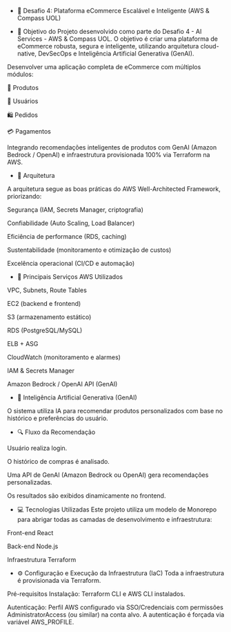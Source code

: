 - 🛒 Desafio 4: Plataforma eCommerce Escalável e Inteligente (AWS & Compass UOL)

- 🎯 Objetivo do Projeto desenvolvido como parte do Desafio 4 - AI Services - AWS & Compass UOL.
O objetivo é criar uma plataforma de eCommerce robusta, segura e inteligente, utilizando arquitetura cloud-native, DevSecOps e Inteligência Artificial Generativa (GenAI).

Desenvolver uma aplicação completa de eCommerce com múltiplos módulos:

🧩 Produtos

👤 Usuários

🛍️ Pedidos

💳 Pagamentos

Integrando recomendações inteligentes de produtos com GenAI (Amazon Bedrock / OpenAI) e infraestrutura provisionada 100% via Terraform na AWS.

- 🧱 Arquitetura

A arquitetura segue as boas práticas do AWS Well-Architected Framework, priorizando:

Segurança (IAM, Secrets Manager, criptografia)

Confiabilidade (Auto Scaling, Load Balancer)

Eficiência de performance (RDS, caching)

Sustentabilidade (monitoramento e otimização de custos)

Excelência operacional (CI/CD e automação)

- 🔧 Principais Serviços AWS Utilizados

VPC, Subnets, Route Tables

EC2 (backend e frontend)

S3 (armazenamento estático)

RDS (PostgreSQL/MySQL)

ELB + ASG

CloudWatch (monitoramento e alarmes)

IAM & Secrets Manager

Amazon Bedrock / OpenAI API (GenAI)

- 🧠 Inteligência Artificial Generativa (GenAI)

O sistema utiliza IA para recomendar produtos personalizados com base no histórico e preferências do usuário.

- 🔍 Fluxo da Recomendação

Usuário realiza login.

O histórico de compras é analisado.

Uma API de GenAI (Amazon Bedrock ou OpenAI) gera recomendações personalizadas.

Os resultados são exibidos dinamicamente no frontend.

- 💻 Tecnologias Utilizadas
Este projeto utiliza um modelo de Monorepo para abrigar todas as camadas de desenvolvimento e infraestrutura:

Front-end	React	

Back-end	Node.js	

Infraestrutura	Terraform

-  ⚙️ Configuração e Execução da Infraestrutura (IaC)
Toda a infraestrutura é provisionada via Terraform.

Pré-requisitos
Instalação: Terraform CLI e AWS CLI instalados.

Autenticação: Perfil AWS configurado via SSO/Credenciais com permissões AdministratorAccess (ou similar) na conta alvo. A autenticação é forçada via variável AWS_PROFILE.